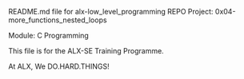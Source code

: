 README.md file for alx-low_level_programming REPO
Project: 0x04-more_functions_nested_loops

Module: C Programming

This file is for the ALX-SE Training Programme.

At ALX, We DO.HARD.THINGS!
